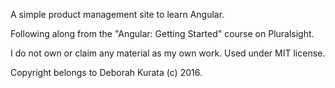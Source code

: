 A simple product management site to learn Angular.

Following along from the "Angular: Getting Started" course on Pluralsight.

I do not own or claim any material as my own work. Used under MIT license.

Copyright belongs to Deborah Kurata (c) 2016.
